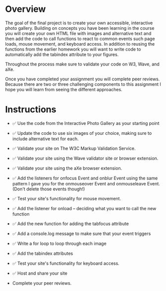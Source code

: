 # Overview

The goal of the final project is to create your own accessible, interactive photo gallery. Building on concepts you have been learning in the course you will create your own HTML file with images and alternative text and then add the code to call functions to react  to common events such page loads, mouse movement, and keyboard access.  In addition to reusing the functions from the earlier homework you will want to write code to automatically add the tabindex attribute to your figures.

Throughout the process make sure to validate your code on W3, Wave, and aXe.

Once you have completed your assignment you will complete peer reviews.  Because there are two or three challenging components to this assignment I hope  you will learn from seeing the different approaches.

# Instructions

- ✅ Use the code from the Interactive Photo Gallery as your starting point

- ✅ Update the code to use six images of your choice, making sure to include alternative text for each.

- ✅ Validate your site on The W3C Markup Validation Service.

- ✅ Validate your site using the Wave validator site or browser extension.

- ✅ Validate your site using the aXe browser extension.

- ✅ Add the listeners for onfocus Event  and onblur Event using the same pattern I gave you for the onmouseover Event and onmouseleave Event.  (Don't delete those events though!)

- ✅ Test your site's functionality for mouse movement.

- ✅ Add the listener for onload – deciding what you want to call the new function

- ✅ Add the new function for adding the tabfocus attribute

- ✅ Add a console.log message to make sure that your event triggers
- ✅ Write a for loop to loop through each image
- ✅ Add the tabindex attributes
- ✅ Test your site's functionality for keyboard access.
- ✅ Host and share your site
- Complete your peer reviews.